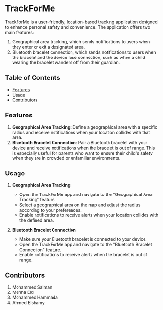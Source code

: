 # TrackForMe

TrackForMe is a user-friendly, location-based tracking application designed to enhance personal safety and convenience. The application offers two main features:

1. Geographical area tracking, which sends notifications to users when they enter or exit a designated area.
2. Bluetooth bracelet connection, which sends notifications to users when the bracelet and the device lose connection, such as when a child wearing the bracelet wanders off from their guardian.

## Table of Contents

- [Features](#features)
- [Usage](#usage)
- [Contributors](#contributors)

## Features

1. **Geographical Area Tracking**: Define a geographical area with a specific radius and receive notifications when your location collides with that area.
2. **Bluetooth Bracelet Connection**: Pair a Bluetooth bracelet with your device and receive notifications when the bracelet is out of range. This is especially useful for parents who want to ensure their child's safety when they are in crowded or unfamiliar environments.

## Usage

1. **Geographical Area Tracking**
    - Open the TrackForMe app and navigate to the "Geographical Area Tracking" feature.
    - Select a geographical area on the map and adjust the radius according to your preferences.
    - Enable notifications to receive alerts when your location collides with the defined area.

2. **Bluetooth Bracelet Connection**
    - Make sure your Bluetooth bracelet is connected to your device.
    - Open the TrackForMe app and navigate to the "Bluetooth Bracelet Connection" feature.
    - Enable notifications to receive alerts when the bracelet is out of range.

## Contributors

1. Mohammed Salman
2. Menna Eid
3. Mohammed Hammada
4. Ahmed Elshamy


